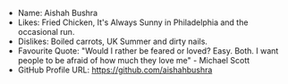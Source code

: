 - Name: Aishah Bushra
- Likes: Fried Chicken, It's Always Sunny in Philadelphia and the occasional run.
- Dislikes: Boiled carrots, UK Summer and dirty nails.
- Favourite Quote: "Would I rather be feared or loved? Easy. Both. I want people to be afraid of how much they love me" - Michael Scott
- GitHub Profile URL: https://github.com/aishahbushra 
